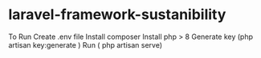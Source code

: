 # laravel-framework-sustanibility
To Run 
Create .env file 
Install composer 
Install php > 8 
Generate key (php artisan key:generate )
Run ( php artisan serve) 
